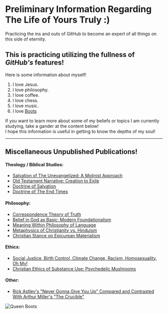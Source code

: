 # Preliminary Information Regarding The Life of Yours Truly :)

Practicing the ins and outs of GitHub to become an expert of all things on this side of eternity. 

## This is practicing utilizing the fullness of *GitHub's* features!

Here is some information about myself!

1. I love Jesus.  
2. I love philosophy.  
3. I love coffee.  
4. I love chess.  
5. I love music.
6. I love [Boots](./Boots!) 

If you want to learn more about some of my beliefs or topics I am currently studying, take a gander at the content below!  
I hope this information is useful in getting to know the depths of my soul!

---

## Miscellaneous Unpublished Publications!

#### Theology / Biblical Studies:

- [Salvation of The Unevangelized: A Molinist Approach](https://github.com/gboyette929929/Papers/blob/main/PHI4600%20Final%20Essay.docx)
- [Old Testament Narrative: Creation to Exile](https://github.com/gboyette929929/Papers/blob/main/OTS%20Creation%20to%20Exile%20Retelling.pdf)
- [Doctrine of Salvation](https://github.com/gboyette929929/Papers/blob/main/Doctrine%20of%20Salvation.pdf)
- [Doctrine of The End Times](https://github.com/gboyette929929/Papers/blob/main/Doctrine%20of%20the%20end%20times.pdf)

#### Philosophy:

- [Correspondence Theory of Truth](https://github.com/gboyette929929/Papers/blob/main/PHI3550%20Knowledge%20Position%20Paper%20%20(1).pdf)
- [Belief in God as Basic: Modern Foundationalism](https://github.com/gboyette929929/Papers/blob/main/PHI3550%20Knowledge%20Position%20Paper%20%20(2).pdf)
- [Meaning Within Philosophy of Language](https://github.com/gboyette929929/Papers/blob/main/PHI3550%20Position%20Paper%203.pdf)
- [Metaphysics of Christianity vs. Hinduism](https://github.com/gboyette929929/Papers/blob/main/Death%20to%20Self%20(PHI2100%20Final%20Essay).pdf)
- [Christian Stance on Epicurean Materialism](https://github.com/gboyette929929/Papers/blob/main/GB2%20Nature%20of%20Things%20Final%20Essay%20.pdf)

#### Ethics:

- [Social Justice, Birth Control, Climate Change, Racism, Homosexuality, Oh My!](https://github.com/gboyette929929/Papers/blob/main/ETH5100-SP.2024%20Position%20Statement%20Final.pdf)
- [Christian Ethics of Substance Use: Psychedelic Mushrooms](https://github.com/gboyette929929/Papers/blob/main/PHI2500%20Final%20Research%20Essay.pdf)

#### Other:

- [Rick Astley's "Never Gonna Give You Up" Compared and Contrasted With Arthur Miller's "The Crucible"](https://github.com/gboyette929929/Papers/blob/main/Research%20Paper%20ENG1120.pdf)

![Queen Boots](https://raw.githubusercontent.com/Grayson-Boyette/GB/d9d9bc481b53950fb0e00f1a03c9ed5c03241378/IMG_1252.jpg)
